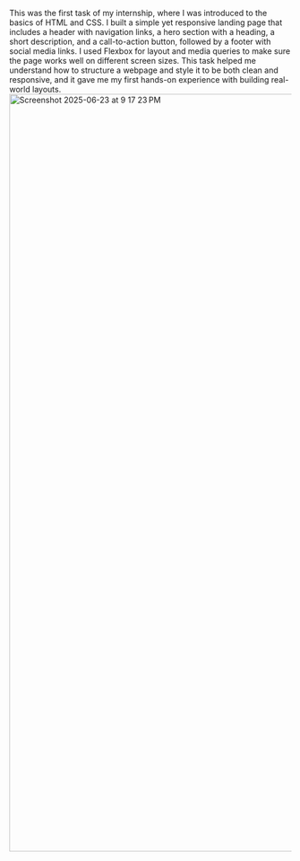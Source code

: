 This was the first task of my internship, where I was introduced to the basics of HTML and CSS. I built a simple yet responsive landing page that includes a header with navigation links, a hero section with a heading, a short description, and a call-to-action button, followed by a footer with social media links. I used Flexbox for layout and media queries to make sure the page works well on different screen sizes. This task helped me understand how to structure a webpage and style it to be both clean and responsive, and it gave me my first hands-on experience with building real-world layouts.
<img width="1350" alt="Screenshot 2025-06-23 at 9 17 23 PM" src="https://github.com/user-attachments/assets/a82fb203-0773-48e9-94f2-fba85ccc5e1f" />
